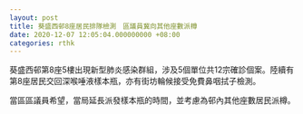 ```yaml
---
layout: post
title: 葵盛西邨8座居民排隊檢測　區議員冀向其他座數派樽
date: 2020-12-07 12:05:04.000000000 +08:00
categories: rthk
---
```


葵盛西邨第8座5樓出現新型肺炎感染群組，涉及5個單位共12宗確診個案。陸續有第8座居民交回深喉唾液樣本瓶，亦有街坊輪候接受免費鼻咽拭子檢測。

當區區議員希望，當局延長派發樣本瓶的時間，並考慮為邨內其他座數居民派樽。

